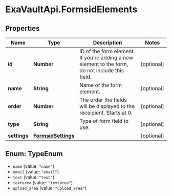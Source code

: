 # ExaVaultApi.FormsidElements

## Properties
Name | Type | Description | Notes
------------ | ------------- | ------------- | -------------
**id** | **Number** | ID of the form element. If you&#x27;re adding a new element to the form, do not include this field. | [optional] 
**name** | **String** | Name of the form element. | [optional] 
**order** | **Number** | The order the fields will be displayed to the receipient. Starts at 0.  | [optional] 
**type** | **String** | Type of form field to use. | [optional] 
**settings** | [**FormsidSettings**](FormsidSettings.md) |  | [optional] 

<a name="TypeEnum"></a>
## Enum: TypeEnum

* `name` (value: `"name"`)
* `email` (value: `"email"`)
* `text` (value: `"text"`)
* `textarea` (value: `"textarea"`)
* `upload_area` (value: `"upload_area"`)

